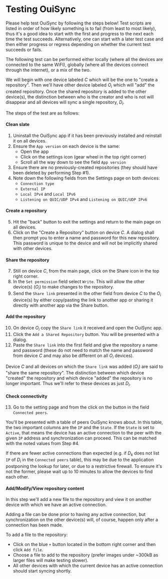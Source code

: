 # Testing OuiSync

Please help test OuiSync by following the steps below! Test scripts are listed 
in order of how likely something is to fail (from least to most likely), thus
it's a good idea to start with the first and progress to the next each time the 
test succeeds. Alternatively, one can start with a later test case and then either 
progress or regress depending on whether the current test succeeds or fails.

The following test can be performed either locally (where all the devices are connected
to the same WiFI), globally (where all the devices connect through the internet), or
a mix of the two.

We will begin with one device labeled *C* which will be the one to "create a
repository". Then we'll have other device labeled *O<sub>i</sub>* which will "add" the
created repository. Once the shared repository is added to the other device(s),
the distinction between who is the creator and who is not will disappear and all 
devices will sync a single repository, *D<sub>i</sub>*.

The steps of the test are as follows:

#### Clean slate

1. Uninstall the OuiSync app if it has been previously installed and reinstall it on all devices.
2. Ensure the `App version` on each device is the same:
   * Open the app
   * Click on the settings icon (gear wheel in the top right corner)
   * Scroll all the way down to see the field `App version`
4. Ensure there are no previously-created repositories (they should have been deleted
   by performing Step #1).
4. Note down the following fields from the Settings page on both devices:
   * `Connection type`
   * `External IP`
   * `Local IPv4` and `Local IPv6`
   * `Listening on QUIC/UDP IPv4` and `Listening on QUIC/UDP IPv6`

#### Create a repository

5. Hit the "back" button to exit the settings and return to the main page on all devices.
6. Click on the "Create a Repository" button on device *C*. A dialog shall then prompt you
   to enter a name and password for this new repository. This password is unique to
   the device and will not be implicitly shared with other devices.

#### Share the repository

7. Still on device *C*, from the main page, click on the Share <i class="fa-solid fa-share-nodes"></i> icon in the top
   right corner.
8. In the `Set permission` field select `Write`. This will allow the other
   device(s) (*O<sub>i</sub>*) to make changes to the repository.
9. Send the `Share link` presented in the other field from device *C* to the
   *O<sub>i</sub>* device(s) by either copy/pasting the link to another app or
   sharing it directly with another app via the Share button.

#### Add the repository

10. On device *O<sub>i</sub>* copy the `Share link` it received and open the OuiSync app.
12. Click the `Add a Shared Repository` button. You will be presented with a dialog.
13. Paste the `Share link` into the first field and give the repository a name and password
    (these do not need to match the name and password from device *C* and may also be different
    on all *O<sub>i</sub>* devices).

Device *C* and all devices on which the `Share link` was added (*O<sub>i</sub>*) are 
said to "share the same repository". The distinction between which device "created" the repository 
and which device "added" the repository is no longer important. Thus we'll refer to these devices as just *D<sub>i</sub>*.

#### Check connectivity

13. Go to the setting page and from the click on the button in the field `Connected peers`.

You'll be presented with a table of peers OuiSync knows about. In this table,
the two important columns are the `IP` and the `State`. If the `State` is set
to `Active`, that means the device has an active connection to the peer with
the given `IP` address and synchronization can proceed. This can be matched
with the noted values from Step #4.

If there are fewer active connections than expected (e.g. if *D<sub>k</sub>*
does not list `IP` of *D<sub>l</sub>* in the `Connected peers` table), this may
be due to the application postponing the lookup for later, or due to a
restrictive firewall. To ensure it's not the former, please wait up to 10
minutes to allow the devices to find each other.

#### Add/Modify/View repository content

In this step we'll add a new file to the repository and view it on another device with which
we have an active connection.

Adding a file can be done prior to having any active connection, but synchronization on the other 
device(s) will, of course, happen only after a connection has been made.

To add a file to the repository:

* Click on the blue `+` button located in the bottom right corner and then
  click `Add file`.
* Choose a file to add to the repository (prefer images under ~300kB as larger files
  will make testing slower).
* All other devices with which the current device has an active connection should
  start syncing shortly.
